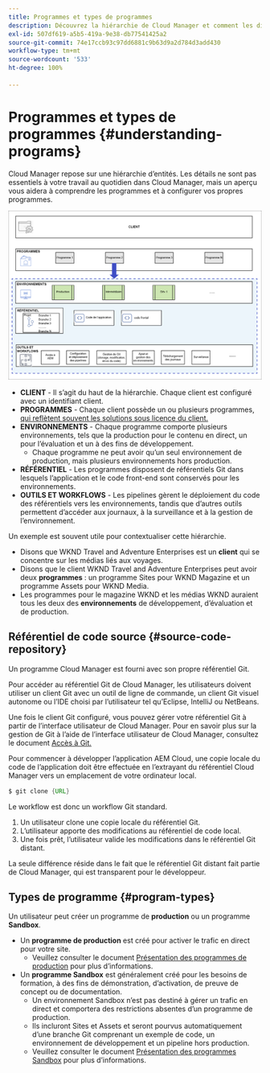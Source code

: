 ```yaml
---
title: Programmes et types de programmes
description: Découvrez la hiérarchie de Cloud Manager et comment les différents types de programmes s’intègrent dans sa structure et en quoi ils diffèrent.
exl-id: 507df619-a5b5-419a-9e38-db77541425a2
source-git-commit: 74e17ccb93c97dd6881c9b63d9a2d784d3add430
workflow-type: tm+mt
source-wordcount: '533'
ht-degree: 100%

---
```



# Programmes et types de programmes {#understanding-programs}

Cloud Manager repose sur une hiérarchie d’entités. Les détails ne sont pas essentiels à votre travail au quotidien dans Cloud Manager, mais un aperçu vous aidera à comprendre les programmes et à configurer vos propres programmes.

![Hiérarchie de Cloud Manager](assets/program-types1.png)

* **CLIENT** - Il s’agit du haut de la hiérarchie. Chaque client est configuré avec un identifiant client.
* **PROGRAMMES** - Chaque client possède un ou plusieurs programmes, [qui reflètent souvent les solutions sous licence du client.](introduction-production-programs.md)
* **ENVIRONNEMENTS** - Chaque programme comporte plusieurs environnements, tels que la production pour le contenu en direct, un pour l’évaluation et un à des fins de développement.
   * Chaque programme ne peut avoir qu’un seul environnement de production, mais plusieurs environnements hors production.
* **RÉFÉRENTIEL** - Les programmes disposent de référentiels Git dans lesquels l’application et le code front-end sont conservés pour les environnements.
* **OUTILS ET WORKFLOWS** - Les pipelines gèrent le déploiement du code des référentiels vers les environnements, tandis que d’autres outils permettent d’accéder aux journaux, à la surveillance et à la gestion de l’environnement.

Un exemple est souvent utile pour contextualiser cette hiérarchie.

* Disons que WKND Travel and Adventure Enterprises est un **client** qui se concentre sur les médias liés aux voyages.
* Disons que le client WKND Travel and Adventure Enterprises peut avoir deux **programmes** : un programme Sites pour WKND Magazine et un programme Assets pour WKND Media.
* Les programmes pour le magazine WKND et les médias WKND auraient tous les deux des **environnements** de développement, d’évaluation et de production.

## Référentiel de code source {#source-code-repository}

Un programme Cloud Manager est fourni avec son propre référentiel Git.

Pour accéder au référentiel Git de Cloud Manager, les utilisateurs doivent utiliser un client Git avec un outil de ligne de commande, un client Git visuel autonome ou l’IDE choisi par l’utilisateur tel qu’Eclipse, IntelliJ ou NetBeans.

Une fois le client Git configuré, vous pouvez gérer votre référentiel Git à partir de l’interface utilisateur de Cloud Manager. Pour en savoir plus sur la gestion de Git à l’aide de l’interface utilisateur de Cloud Manager, consultez le document [Accès à Git.](/help/implementing/cloud-manager/managing-code/accessing-repos.md)

Pour commencer à développer l’application AEM Cloud, une copie locale du code de l’application doit être effectuée en l’extrayant du référentiel Cloud Manager vers un emplacement de votre ordinateur local.

```java
$ git clone {URL}
```

Le workflow est donc un workflow Git standard.

1. Un utilisateur clone une copie locale du référentiel Git.
1. L’utilisateur apporte des modifications au référentiel de code local.
1. Une fois prêt, l’utilisateur valide les modifications dans le référentiel Git distant.

La seule différence réside dans le fait que le référentiel Git distant fait partie de Cloud Manager, qui est transparent pour le développeur.

## Types de programme {#program-types}

Un utilisateur peut créer un programme de **production** ou un programme **Sandbox**.

* Un **programme de production** est créé pour activer le trafic en direct pour votre site.
   * Veuillez consulter le document [Présentation des programmes de production](/help/implementing/cloud-manager/getting-access-to-aem-in-cloud/introduction-production-programs.md) pour plus d’informations.
* Un **programme Sandbox** est généralement créé pour les besoins de formation, à des fins de démonstration, d’activation, de preuve de concept ou de documentation.
   * Un environnement Sandbox n’est pas destiné à gérer un trafic en direct et comportera des restrictions absentes d’un programme de production.
   * Ils incluront Sites et Assets et seront pourvus automatiquement d’une branche Git comprenant un exemple de code, un environnement de développement et un pipeline hors production.
   * Veuillez consulter le document [Présentation des programmes Sandbox](/help/implementing/cloud-manager/getting-access-to-aem-in-cloud/introduction-sandbox-programs.md) pour plus d’informations.

